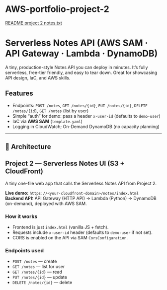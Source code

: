 # AWS-portfolio-project-2
[README project 2 notes.txt](https://github.com/user-attachments/files/21762115/README.project.2.notes.txt)
# Serverless Notes API (AWS SAM · API Gateway · Lambda · DynamoDB)

A tiny, production-style Notes API you can deploy in minutes. It’s fully serverless, free-tier friendly, and easy to tear down. Great for showcasing API design, IaC, and AWS skills.

## Features
- Endpoints: `POST /notes`, `GET /notes/{id}`, `PUT /notes/{id}`, `DELETE /notes/{id}`, `GET /notes` (list by user)
- Simple “auth” for demo: pass a header `x-user-id` (defaults to `demo-user`)
- IaC via **AWS SAM** (`template.yaml`)
- Logging in CloudWatch; On-Demand DynamoDB (no capacity planning)

---

## 🔧 Architecture

## Project 2 — Serverless Notes UI (S3 + CloudFront)

A tiny one-file web app that calls the Serverless Notes API from Project 2.

**Live demo:** `https://<your-cloudfront-domain>/notes/index.html`  
**Backend API:** API Gateway (HTTP API) → Lambda (Python) → DynamoDB (on-demand), deployed with AWS SAM.

### How it works
- Frontend is just `index.html` (vanilla JS + fetch).
- Requests include `x-user-id` header (defaults to `demo-user` if not set).
- CORS is enabled on the API via SAM `CorsConfiguration`.

### Endpoints used
- `POST /notes` — create
- `GET /notes` — list for user
- `GET /notes/{id}` — read
- `PUT /notes/{id}` — update
- `DELETE /notes/{id}` — delete

